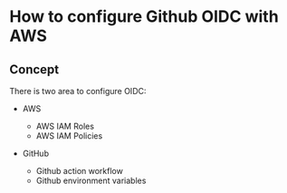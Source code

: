 # How to configure Github OIDC with AWS

## Concept
There is two area to configure OIDC:

- AWS
  - AWS IAM Roles
  - AWS IAM Policies

- GitHub
  - Github action workflow
  - Github environment variables